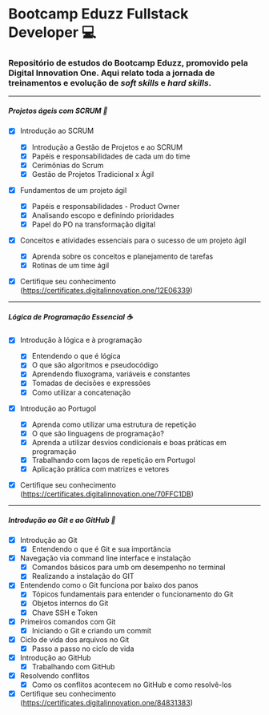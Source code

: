 # Bootcamp Eduzz Fullstack Developer :computer:

### Repositório de estudos do Bootcamp Eduzz, promovido pela Digital Innovation One. Aqui relato toda a jornada de treinamentos e evolução de *soft skills* e *hard skills*.



------



##### Projetos ágeis com SCRUM :book:

- [x] Introdução ao SCRUM
  - [x] Introdução a Gestão de Projetos e ao SCRUM
  - [x] Papéis e responsabilidades de cada um do time
  - [x] Cerimônias do Scrum
  - [x] Gestão de Projetos Tradicional x Ágil

- [x] Fundamentos de um projeto ágil
  - [x] Papéis e responsabilidades - Product Owner
  - [x] Analisando escopo e definindo prioridades
  - [x] Papel do PO na transformação digital
- [x] Conceitos e atividades essenciais para o sucesso de um projeto ágil
  - [x] Aprenda sobre os conceitos e planejamento de tarefas
  - [x] Rotinas de um time ágil
- [x] Certifique seu conhecimento (https://certificates.digitalinnovation.one/12E06339)



------



##### Lógica de Programação Essencial :coffee:

- [x] Introdução à lógica e à programação
  - [x] Entendendo o que é lógica
  - [x] O que são algoritmos e pseudocódigo
  - [x] Aprendendo fluxograma, variáveis e constantes
  - [x] Tomadas de decisões e expressões
  - [x] Como utilizar a concatenação
- [x] Introdução ao Portugol
  - [x] Aprenda como utilizar uma estrutura de repetição
  - [x] O que são linguagens de programação?
  - [x] Aprenda a utilizar desvios condicionais e boas práticas em programação
  - [x] Trabalhando com laços de repetição em Portugol
  - [x] Aplicação prática com matrizes e vetores
- [x] Certifique seu conhecimento (https://certificates.digitalinnovation.one/70FFC1DB)



------



##### Introdução ao Git e ao GitHub :link:

- [x] Introdução ao Git
  - [x] Entendendo o que é Git e sua importância
- [x] Navegação via command line interface e instalação
  - [x] Comandos básicos para umb om desempenho no terminal
  - [x] Realizando a instalação do GIT
- [x] Entendendo como o Git funciona por baixo dos panos
  - [x] Tópicos fundamentais para entender o funcionamento do Git
  - [x] Objetos internos do Git
  - [x] Chave SSH e Token
- [x] Primeiros comandos com Git
  - [x] Iniciando o Git e criando um commit
- [x] Ciclo de vida dos arquivos no Git
  - [x] Passo a passo no ciclo de vida
- [x] Introdução ao GitHub
  - [x] Trabalhando com GitHub
- [x] Resolvendo conflitos
  - [x] Como os conflitos acontecem no GitHub e como resolvê-los
- [x] Certifique seu conhecimento (https://certificates.digitalinnovation.one/84831383)